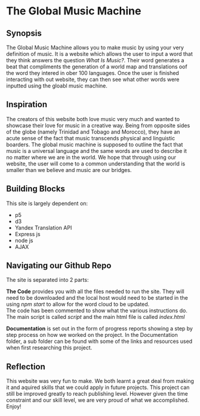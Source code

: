 # The Global Music Machine

## Synopsis

The Global Music Machine allows you to make music by using your very definition of music. It is a website which allows the user to input a word that they think answers the question *What Is Music?*. Their word generates a beat that compliments the generation of a world map and translations oof the word they intered in ober 100 languages. Once the user is finished interacting with out website, they can then see what other words were inputted using the gloabl music machine. 


## Inspiration

The creators of this website both love music very much and wanted to showcase their love for music in a creative way. Being from opposite sides of the globe (namely Trinidad and Tobago and Morocco), they have an acute sense of the fact that music transcends physical and linguistic boarders. The global music machine is supposed to outline the fact that music is a universal language and the same words are used to describe it no matter where we are in the world. We hope that through using our website, the user will come to a common understanding that the world is smaller than we believe and music are our bridges.

## Building Blocks

This site is largely dependent on:

* p5
* d3
* Yandex Translation API
* Express js
* node js
* AJAX


## Navigating our Github Repo

The site is separated into 2 parts:

**The Code** provides you with all the files needed to run the site. They will need to be downloaded and the local host would need to be started in the using *npm start* to allow for the word cloud to be updated.
<br>
The code has been commented to show what the various instructions do. The main script is called *script* and the main html file is called *index.html*

**Documentation** is set out in the form of progress reports showing a step by step process on how we worked on the project. In the Documentation folder, a sub folder can be found with some of the links and resources used when first researching this project.

## Reflection

This website was very fun to make. We both learnt a great deal from making it and aquired skills that we could apply in future projects. This project can still be improved greatly to reach publishing level. However given the time constraint and our skill level, we are very proud of what we accomplished. Enjoy! 
